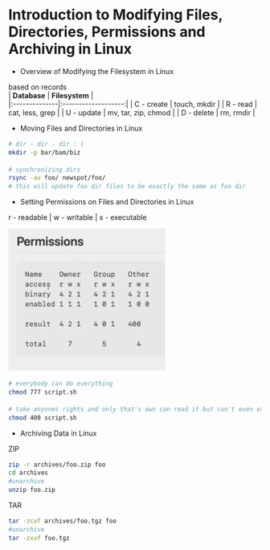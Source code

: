 # Introduction to Modifying Files, Directories, Permissions and Archiving in Linux
  
- Overview of Modifying the Filesystem in Linux
  
based on records  
| **Database**  | **Filesystem** |  
|:--------------|:-------------------:|
| C - create    | touch, mkdir        |
| R - read      | cat, less, grep     | 
| U - update    | mv, tar, zip, chmod | 
| D - delete    | rm, rmdir           | 
  
- Moving Files and Directories in Linux
```bash 
# dir - dir - dir : )
mkdir -p bar/bam/biz

# synchronizing dirs 
rsync -av foo/ newspot/foo/
# this will update foo dir files to be exactly the same as foo dir
```
  
- Setting Permissions on Files and Directories in Linux
  
r - readable | w - writable | x - executable
  
![permission_file](https://github.com/codemakerss/Linux-Bash-Learning/blob/main/study-notes/note_4/permission_pic.png)
  
```bash
# everybody can do everything
chmod 777 script.sh

# take anyones rights and only that's own can read it but can't even execute it
chmod 400 script.sh
```
  
- Archiving Data in Linux
  
ZIP
```bash 
zip -r archives/foo.zip foo
cd archives
#unarchive
unzip foo.zip
```
  
TAR
```bash
tar -zcvf archives/foo.tgz foo
#unarchive
tar -zxvf foo.tgz
```